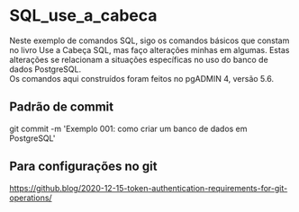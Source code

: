 # SQL_use_a_cabeca  
Neste exemplo de comandos SQL, sigo os comandos básicos que constam no livro Use a Cabeça SQL, mas faço alterações minhas em algumas. Estas alterações se relacionam a situações específicas no uso do banco de dados PostgreSQL.  
Os comandos aqui construídos foram feitos no pgADMIN 4, versão 5.6.  


## Padrão de commit  
git commit -m 'Exemplo 001: como criar um banco de dados em PostgreSQL'  


## Para configurações no git  
https://github.blog/2020-12-15-token-authentication-requirements-for-git-operations/  
